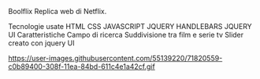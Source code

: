 Boolflix
Replica web di Netflix.

Tecnologie usate
HTML
CSS
JAVASCRIPT
JQUERY
HANDLEBARS
JQUERY UI
Caratteristiche
Campo di ricerca
Suddivisione tra film e serie tv
Slider creato con jquery UI

https://user-images.githubusercontent.com/55139220/71820559-c0b89400-308f-11ea-84bd-611c4e1a42cf.gif
